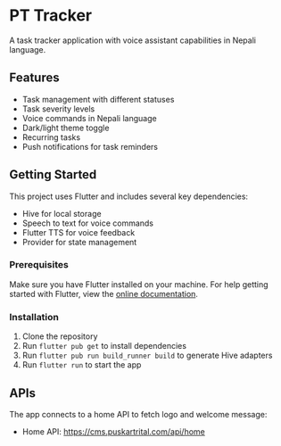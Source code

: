# PT Tracker

A task tracker application with voice assistant capabilities in Nepali language.

## Features

- Task management with different statuses
- Task severity levels
- Voice commands in Nepali language
- Dark/light theme toggle
- Recurring tasks
- Push notifications for task reminders

## Getting Started

This project uses Flutter and includes several key dependencies:

- Hive for local storage
- Speech to text for voice commands
- Flutter TTS for voice feedback
- Provider for state management

### Prerequisites

Make sure you have Flutter installed on your machine. For help getting started with Flutter, view the
[online documentation](https://docs.flutter.dev/).

### Installation

1. Clone the repository
2. Run `flutter pub get` to install dependencies
3. Run `flutter pub run build_runner build` to generate Hive adapters
4. Run `flutter run` to start the app

## APIs

The app connects to a home API to fetch logo and welcome message:
- Home API: https://cms.puskartrital.com/api/home
